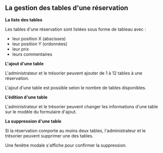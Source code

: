 ## La gestion des tables d'une réservation

**La liste des tables**

Les tables d'une réservation sont listées sous forme de tableau avec :

- leur position X (abscisses)
- leur position Y (ordonnées)
- leur prix
- leurs commentaires

**L'ajout d'une table**

L'administrateur et le trésorier peuvent ajouter de 1 à 12 tables à une réservation.

L'ajout d'une table est possible selon le nombre de tables disponibles.

**L'édition d'une table**

L'administrateur et le trésorier peuvent changer les informations d'une table sur le modèle du formulaire d'ajout.

**La suppression d'une table**

Si la réservation comporte au moins deux tables, l'administrateur et le trésorier peuvent supprimer une des tables.

Une fenêtre modale s'affiche pour confirmer la suppression.